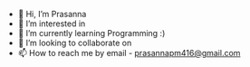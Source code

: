 - 👋 Hi, I’m Prasanna
- 👀 I’m interested in 
- 🌱 I’m currently learning Programming :)
- 💞️ I’m looking to collaborate on 
- 📫 How to reach me by email - prasannapm416@gmail.com

<!---
PRASANNA-416/PRASANNA-416 is a ✨ special ✨ repository because its `README.md` (this file) appears on your GitHub profile.
You can click the Preview link to take a look at your changes.
--->

